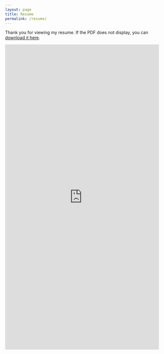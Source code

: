 ```yaml
---
layout: page
title: Resume
permalink: /resume/
---
```


Thank you for viewing my resume. If the PDF does not display, you can [download it here](https://celineli99.github.io/assets/docs/CV2021.pdf).

<embed src="https://celineli99.github.io/assets/docs/CV2021.pdf" width="100%" height="1000"/>


